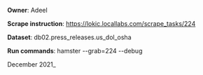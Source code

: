 **Owner**: Adeel
 
**Scrape instruction**: https://lokic.locallabs.com/scrape_tasks/224

**Dataset**: db02.press_releases.us_dol_osha

**Run commands**: hamster --grab=224  --debug 

December 2021_
